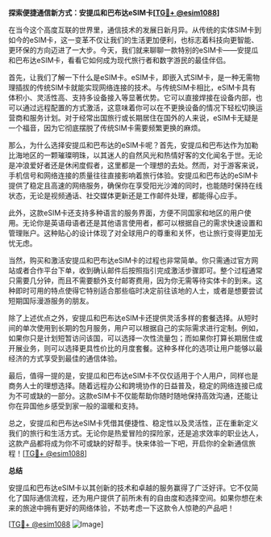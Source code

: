 **探索便捷通信新方式：安提瓜和巴布达eSIM卡[[TG💪+ @esim1088](https://t.me/s/esim1088)]**

在当今这个高度互联的世界里，通信技术的发展日新月异。从传统的实体SIM卡到如今的eSIM卡，这一变革不仅让我们的生活更加便利，也标志着科技向更智能、更环保的方向迈进了一大步。今天，我们就来聊聊一款特别的eSIM卡——安提瓜和巴布达eSIM卡，看看它如何成为现代旅行者和数字游民的最佳伴侣。

首先，让我们了解一下什么是eSIM卡。eSIM卡，即嵌入式SIM卡，是一种无需物理插拔的传统SIM卡就能实现网络连接的技术。与传统SIM卡相比，eSIM卡具有体积小、灵活性高、支持多设备接入等显著优势。它可以直接焊接在设备内部，也可以通过远程配置的方式激活，这意味着你可以在不更换设备的情况下轻松切换运营商和服务计划。对于经常出国旅行或长期居住在国外的人来说，eSIM卡无疑是一个福音，因为它彻底摆脱了传统SIM卡需要频繁更换的麻烦。

那么，为什么选择安提瓜和巴布达的eSIM卡呢？首先，安提瓜和巴布达作为加勒比海地区的一颗璀璨明珠，以其迷人的自然风光和热情好客的文化闻名于世。无论是冲浪爱好者还是休闲度假者，这里都是一个理想的去处。然而，对于游客来说，手机信号和网络连接的质量往往直接影响着旅行体验。安提瓜和巴布达的eSIM卡提供了稳定且高速的网络服务，确保你在享受阳光沙滩的同时，也能随时保持在线状态，无论是视频通话、社交媒体更新还是工作邮件处理，都能得心应手。

此外，这款eSIM卡还支持多种语言的服务界面，方便不同国家和地区的用户使用。无论你是英语母语者还是其他语言使用者，都可以根据自己的需求快速设置和管理账户。这种贴心的设计体现了对全球用户的尊重和关怀，也让旅行变得更加无忧无虑。

当然，购买和激活安提瓜和巴布达eSIM卡的过程也非常简单。你只需通过官方网站或者合作平台下单，收到确认邮件后按照指引完成激活步骤即可。整个过程通常只需要几分钟，而且不需要额外支付邮寄费用，因为你无需等待实体卡的到来。这种即时可用的特点使得它特别适合那些临时决定前往该地的人士，或者是想要尝试短期国际漫游服务的朋友。

除了上述优点之外，安提瓜和巴布达eSIM卡还提供灵活多样的套餐选择。从短时间的单次使用到长期的包月服务，用户可以根据自己的实际需求进行定制。例如，如果你只是计划短暂访问该国，可以选择一次性流量包；而如果你打算长期居住或开展业务，则可以选择更具性价比的月度套餐。这种多样化的选项让用户能够以最经济的方式享受到最佳的通信体验。

最后，值得一提的是，安提瓜和巴布达eSIM卡不仅仅适用于个人用户，同样也是商务人士的理想选择。随着远程办公和跨境协作的日益普及，稳定的网络连接已成为不可或缺的一部分。这款eSIM卡不仅能帮助你随时随地保持高效沟通，还能让你在异国他乡感受到家一般的温暖和支持。

总之，安提瓜和巴布达eSIM卡凭借其便捷性、稳定性以及灵活性，正在重新定义我们的旅行和生活方式。无论你是热爱冒险的探险家，还是追求效率的职业达人，这款产品都将成为你不可或缺的好帮手。快来体验一下吧，开启你的全新通信旅程！[[TG💪+ @esim1088](https://t.me/s/esim1088)]

**总结**

安提瓜和巴布达eSIM卡以其创新的技术和卓越的服务赢得了广泛好评。它不仅简化了国际通信流程，还为用户提供了前所未有的自由度和选择空间。如果你想在未来的旅途中拥有更好的网络体验，不妨考虑一下这款令人惊艳的产品吧！

[[TG💪+ @esim1088](https://t.me/s/esim1088) ![Image](https://i.postimg.cc/4NQfJmqS/Snipaste-2025-05-13-00-14-12.png)]
